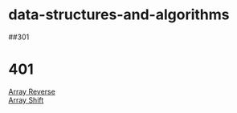 # data-structures-and-algorithms

##301


# 401
[Array Reverse](https://github.com/TRose2014/data-structures-and-algorithms/tree/master/code-challenges/401/arrayReverse)<br/>
[Array Shift](https://github.com/TRose2014/data-structures-and-algorithms/tree/master/code-challenges/401/arrayShift)
